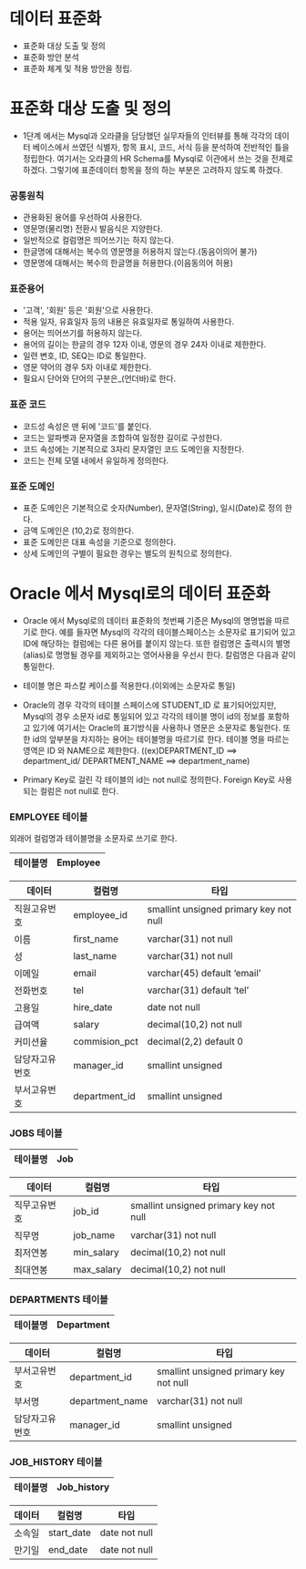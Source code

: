 # 데이터 표준화
- 표준화 대상 도출 및 정의
- 표준화 방안 분석
- 표준화 체계 및 적용 방안을 정립.

# 표준화 대상 도출 및 정의
- 1단계 에서는 Mysql과 오라클을 담당했던 실무자들의 인터뷰를 통해 각각의 데이터 베이스에서 쓰였던 식별자, 항목 표시, 코드, 서식 등을 분석하여 전반적인 틀을 정립한다. 여기서는 오라클의 HR Schema를 Mysql로 이관에서 쓰는 것을 전제로 하겠다. 그렇기에 표준데이터 항목을 정의 하는 부분은 고려하지 않도록 하겠다.
### 공통원칙
- 관용화된 용어를 우선하여 사용한다.
- 영문명(물리명) 전환시 발음식은 지양한다.
- 일반적으로 컬럼명은 띄어쓰기는 하지 않는다.
- 한글명에 대해서는 복수의 영문명을 허용하지 않는다.(동음이의어 불가)
- 영문명에 대해서는 복수의 한글명을 허용한다.(이음동의어 허용)

### 표준용어
- '고객', '회원' 등은 '회원'으로 사용한다.
- 적용 일자, 유효일자 등의 내용은 유효일자로 통일하여 사용한다.
- 용어는 띄어쓰기를 허용하지 않는다.
- 용어의 길이는 한글의 경우 12자 이내, 영문의 경우 24자 이내로 제한한다.
- 일련 변호, ID, SEQ는 ID로 통일한다.
- 영문 약어의 경우 5자 이내로 제한한다.
- 필요시 단어와 단어의 구분은_(언더바)로 한다.

### 표준 코드
- 코드성 속성은 맨 뒤에 '코드'를 붙인다.
- 코드는 알파벳과 문자열을 조합하여 일정한 길이로 구성한다.
- 코드 속성에는 기본적으로 3자리 문자열인 코드 도메인을 지정한다.
- 코드는 전체 모델 내에서 유일하게 정의한다.

### 표준 도메인
- 표준 도메인은 기본적으로 숫자(Number), 문자열(String), 일시(Date)로 정의 한다.
- 금액 도메인은 (10,2)로 정의한다.
- 표준 도메인은 대표 속성을 기준으로 정의한다.
- 상세 도메인의 구별이 필요한 경우는 별도의 원칙으로 정의한다.

# Oracle 에서 Mysql로의 데이터 표준화
- Oracle 에서 Mysql로의 데이터 표준화의 첫번째 기준은 Mysql의 명명법을 따르기로 한다. 예를 들자면 Mysql의 각각의 테이블스페이스는 소문자로 표기되어 있고 ID에 해당하는 컬럼에는 다른 용어를 붙이지 않는다. 또한 컬럼명은 출력시의 별명(alias)로 명명될 경우를 제외하고는 영어사용을 우선시 한다. 칼럼명은 다음과 같이 통일한다.

- 테이블 명은 파스칼 케이스를 적용한다.(이외에는 소문자로 통일)

- Oracle의 경우 각각의 테이블 스페이스에 STUDENT_ID 로 표기되어있지만, Mysql의 경우 소문자 id로 통일되어 있고 각각의 테이블 명이 id의 정보를 포함하고 있기에 여기서는 Oracle의 표기방식을 사용하나 영문은 소문자로 통일한다. 또한 id의 앞부분을 차지하는 용어는 테이블명을 따르기로 한다. 테이블 명을 따르는 영역은 ID 와 NAME으로 제한한다. ((ex)DEPARTMENT_ID ==> department_id/ DEPARTMENT_NAME ==> department_name)

- Primary Key로 걸린 각 테이블의 id는 not null로 정의한다. Foreign Key로 사용되는 컬럼은 not null로 한다.

### EMPLOYEE 테이블
외래어 컬럼명과 테이블명을 소문자로 쓰기로 한다.

테이블명 | Employee
--------|---------

데이터 | 컬럼명 | 타입
--------|---------|--------
직원고유번호 | employee_id | smallint unsigned primary key not null
이름 | first_name | varchar(31) not null
성 | last_name | varchar(31) not null
이메일 | email | varchar(45) default ‘email’
전화번호 | tel | varchar(31) default ‘tel’
고용일 | hire_date | date not null
급여액 | salary | decimal(10,2) not null
커미션율 | commision_pct | decimal(2,2) default 0
담당자고유번호 | manager_id | smallint unsigned
부서고유번호 | department_id | smallint unsigned

### JOBS 테이블

테이블명 | Job
--------|---------

데이터 | 컬럼명 | 타입
--------|---------|--------
직무고유번호 | job_id | smallint unsigned primary key not null
직무명 | job_name | varchar(31) not null
최저연봉 | min_salary | decimal(10,2) not null
최대연봉 | max_salary | decimal(10,2) not null

### DEPARTMENTS 테이블

테이블명 | Department
--------|---------

데이터 | 컬럼명 | 타입
--------|---------|--------
부서고유번호 | department_id | smallint unsigned primary key not null
부서명 | department_name | varchar(31) not null
담당자고유번호 | manager_id | smallint unsigned

### JOB_HISTORY 테이블

테이블명 | Job_history
--------|---------

데이터 | 컬럼명 | 타입
--------|---------|--------
소속일 | start_date | date not null
만기일 | end_date | date not null
